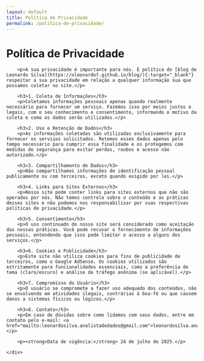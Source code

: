 ```yaml
---
layout: default
title: Política de Privacidade
permalink: /politica-de-privacidade/
---
```


<div class="container mx-auto px-4 py-16 max-w-4xl">
    <h1 class="text-4xl font-bold mb-8 text-center">Política de Privacidade</h1>
    <div class="prose lg:prose-xl dark:prose-invert max-w-none bg-white dark:bg-gray-800 p-8 rounded-lg shadow-md">

        <p>A sua privacidade é importante para nós. É política do [blog de Leonardo Silva](https://oleonardof.github.io/blog/){:target="_blank"} respeitar a sua privacidade em relação a qualquer informação sua que possamos coletar no site.</p>

        <h3>1. Coleta de Informações</h3>
        <p>Coletamos informações pessoais apenas quando realmente necessário para fornecer um serviço. Fazemos isso por meios justos e legais, com o seu conhecimento e consentimento, informando o motivo da coleta e como os dados serão utilizados.</p>

        <h3>2. Uso e Retenção de Dados</h3>
        <p>As informações coletadas são utilizadas exclusivamente para fornecer os serviços solicitados. Retemos esses dados apenas pelo tempo necessário para cumprir essa finalidade e os protegemos com medidas de segurança para evitar perdas, roubos e acesso não autorizado.</p>

        <h3>3. Compartilhamento de Dados</h3>
        <p>Não compartilhamos informações de identificação pessoal publicamente ou com terceiros, exceto quando exigido por lei.</p>

        <h3>4. Links para Sites Externos</h3>
        <p>Nosso site pode conter links para sites externos que não são operados por nós. Não temos controle sobre o conteúdo e as práticas desses sites e não podemos nos responsabilizar por suas respectivas políticas de privacidade.</p>

        <h3>5. Consentimento</h3>
        <p>O uso continuado do nosso site será considerado como aceitação das nossas práticas. Você pode recusar o fornecimento de informações pessoais, entendendo que isso pode limitar o acesso a alguns dos serviços.</p>

        <h3>6. Cookies e Publicidade</h3>
        <p>Este site não utiliza cookies para fins de publicidade de terceiros, como o Google AdSense. Os cookies utilizados são estritamente para funcionalidades essenciais, como a preferência de tema (claro/escuro) e análise de tráfego anônima (se aplicável).</p>

        <h3>7. Compromisso do Usuário</h3>
        <p>O usuário se compromete a fazer uso adequado dos conteúdos, não se envolvendo em atividades ilegais, contrárias à boa-fé ou que causem danos a sistemas físicos ou lógicos.</p>

        <h3>8. Contato</h3>
        <p>Em caso de dúvidas sobre como lidamos com seus dados, entre em contato pelo e-mail: <a href="mailto:leonardosilva.analistadedados@gmail.com">leonardosilva.analistadedados@gmail.com</a>.</p>

        <p><strong>Data de vigência:</strong> 24 de julho de 2025.</p>

    </div>
</div>